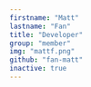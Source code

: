 ```yaml
---
firstname: "Matt"
lastname: "Fan"
title: "Developer"
group: "member"
img: "mattf.png"
github: "fan-matt"
inactive: true
---
```

